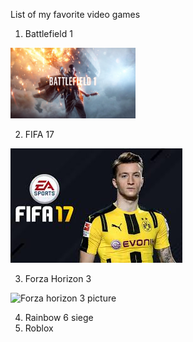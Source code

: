 List of my favorite video games
1. Battlefield 1

<img width="200" src="images/Battlefield.jpg" title="Battlefield picture" />

2. FIFA 17

<img src="images/FIFA17.jpeg" title="FIFA picture" />

3. Forza Horizon 3

<img scr="images/Forza_horizon_3.jpg" title="Forza horizon 3 picture" />

4. Rainbow 6 siege
5. Roblox

